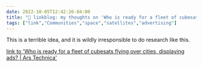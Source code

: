 ```yaml
---
date: 2022-10-05T12:42:26-04:00
title: "🔗 linkblog: my thoughts on 'Who is ready for a fleet of cubesats flying over cities, displaying ads? | Ars Technica'"
tags: ["link","Communities","space","satellites","advertising"]
---
```

This is a terrible idea, and it is wildly irresponsible to do research like this.
 

[link to 'Who is ready for a fleet of cubesats flying over cities, displaying ads? | Ars Technica'](https://arstechnica.com/science/2022/10/russian-space-scientists-have-the-worst-idea-ever-space-based-advertising/)
